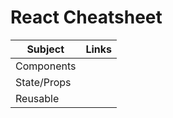 # React Cheatsheet

| Subject     | Links |
| ----------- | ----- |
| Components  |
| State/Props |
| Reusable    |
